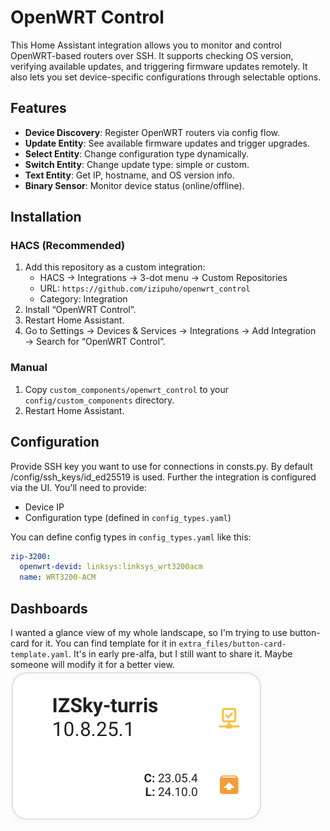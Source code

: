 # OpenWRT Control

This Home Assistant integration allows you to monitor and control OpenWRT-based routers over SSH. It supports checking OS version, verifying available updates, and triggering firmware updates remotely. It also lets you set device-specific configurations through selectable options.

## Features

- **Device Discovery**: Register OpenWRT routers via config flow.
- **Update Entity**: See available firmware updates and trigger upgrades.
- **Select Entity**: Change configuration type dynamically.
- **Switch Entity**: Change update type: simple or custom.
- **Text Entity**: Get IP, hostname, and OS version info.
- **Binary Sensor**: Monitor device status (online/offline).

## Installation

### HACS (Recommended)
1. Add this repository as a custom integration:
   - HACS → Integrations → 3-dot menu → Custom Repositories
   - URL: `https://github.com/izipuho/openwrt_control`
   - Category: Integration
2. Install “OpenWRT Control”.
3. Restart Home Assistant.
4. Go to Settings → Devices & Services → Integrations → Add Integration → Search for “OpenWRT Control”.

### Manual
1. Copy `custom_components/openwrt_control` to your `config/custom_components` directory.
2. Restart Home Assistant.

## Configuration

Provide SSH key you want to use for connections in consts.py. By default /config/ssh_keys/id_ed25519 is used.
Further the integration is configured via the UI. You'll need to provide:
- Device IP
- Configuration type (defined in `config_types.yaml`)

You can define config types in `config_types.yaml` like this:
```yaml
zip-3200:
  openwrt-devid: linksys:linksys_wrt3200acm
  name: WRT3200-ACM
```

## Dashboards

I wanted a glance view of my whole landscape, so I'm trying to use button-card for it. You can find template for it in `extra_files/button-card-template.yaml`. It's in early pre-alfa, but I still want to share it. Maybe someone will modify it for a better view.
![Button card example.](/extra_files/button-card-example.png)
